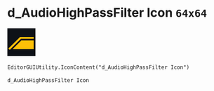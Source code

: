 # d_AudioHighPassFilter Icon `64x64`
<img src="/img/d_AudioHighPassFilter%20Icon.png" width=64 height=64>

``` CSharp
EditorGUIUtility.IconContent("d_AudioHighPassFilter Icon")
```
```
d_AudioHighPassFilter Icon
```

